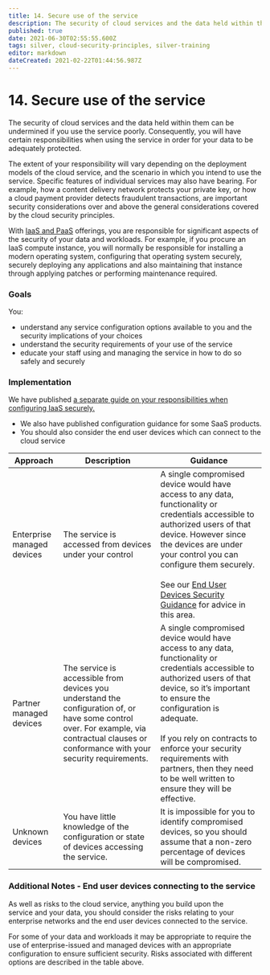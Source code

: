 ```yaml
---
title: 14. Secure use of the service
description: The security of cloud services and the data held within them can be undermined if you use the service poorly. 
published: true
date: 2021-06-30T02:55:55.600Z
tags: silver, cloud-security-principles, silver-training
editor: markdown
dateCreated: 2021-02-22T01:44:56.987Z
---
```


# 14\. Secure use of the service

The security of cloud services and the data held within them can be undermined if you use the service poorly. Consequently, you will have certain responsibilities when using the service in order for your data to be adequately protected.

The extent of your responsibility will vary depending on the deployment models of the cloud service, and the scenario in which you intend to use the service. Specific features of individual services may also have bearing. For example, how a content delivery network protects your private key, or how a cloud payment provider detects fraudulent transactions, are important security considerations over and above the general considerations covered by the cloud security principles. 

With [IaaS and PaaS](/collection/cloud-security?curPage=/collection/cloud-security/standards-and-definitions) offerings, you are responsible for significant aspects of the security of your data and workloads. For example, if you procure an IaaS compute instance, you will normally be responsible for installing a modern operating system, configuring that operating system securely, securely deploying any applications and also maintaining that instance through applying patches or performing maintenance required.

### **Goals**

You:

-   understand any service configuration options available to you and the security implications of your choices
-   understand the security requirements of your use of the service
-   educate your staff using and managing the service in how to do so safely and securely

### **Implementation**

We have published [a separate guide on your responsibilities when configuring IaaS securely.](/collection/cloud-security?curPage=/collection/cloud-security/iaas)

-   We also have published configuration guidance for some SaaS products.
-   You should also consider the end user devices which can connect to the cloud service

| **Approach** | **Description** | **Guidance** |
| --- | --- | --- |
| Enterprise managed devices | The service is accessed from devices under your control | A single compromised device would have access to any data, functionality or credentials accessible to authorized users of that device. However since the devices are under your control you can configure them securely.<br><br>See our [End User Devices Security Guidance](/collection/end-user-device-security) for advice in this area. |
| Partner managed devices | The service is accessible from devices you understand the configuration of, or have some control over. For example, via contractual clauses or conformance with your security requirements. | A single compromised device would have access to any data, functionality or credentials accessible to authorized users of that device, so it’s important to ensure the configuration is adequate.<br><br>If you rely on contracts to enforce your security requirements with partners, then they need to be well written to ensure they will be effective. |
| Unknown devices | You have little knowledge of the configuration or state of devices accessing the service. | It is impossible for you to identify compromised devices, so you should assume that a non-zero percentage of devices will be compromised. |

### **Additional Notes - End user devices connecting to the service**

As well as risks to the cloud service, anything you build upon the service and your data, you should consider the risks relating to your enterprise networks and the end user devices connected to the service.

For some of your data and workloads it may be appropriate to require the use of enterprise-issued and managed devices with an appropriate configuration to ensure sufficient security. Risks associated with different options are described in the table above.